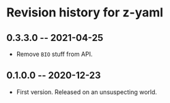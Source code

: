 # Revision history for z-yaml

## 0.3.3.0 -- 2021-04-25

* Remove `BIO` stuff from API.

## 0.1.0.0 -- 2020-12-23

* First version. Released on an unsuspecting world.
